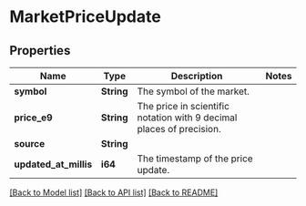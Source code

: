# MarketPriceUpdate

## Properties

Name | Type | Description | Notes
------------ | ------------- | ------------- | -------------
**symbol** | **String** | The symbol of the market. | 
**price_e9** | **String** | The price in scientific notation with 9 decimal places of precision. | 
**source** | **String** |  | 
**updated_at_millis** | **i64** | The timestamp of the price update. | 

[[Back to Model list]](../README.md#documentation-for-models) [[Back to API list]](../README.md#documentation-for-api-endpoints) [[Back to README]](../README.md)


